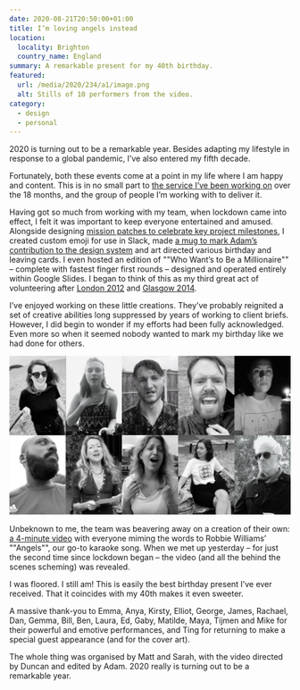 ```yaml
---
date: 2020-08-21T20:50:00+01:00
title: I’m loving angels instead
location:
  locality: Brighton
  country_name: England
summary: A remarkable present for my 40th birthday.
featured:
  url: /media/2020/234/a1/image.png
  alt: Stills of 10 performers from the video.
category:
  - design
  - personal
---
```


2020 is turning out to be a remarkable year. Besides adapting my lifestyle in response to a global pandemic, I’ve also entered my fifth decade.

Fortunately, both these events come at a point in my life where I am happy and content. This is in no small part to [the service I’ve been working on][1] over the 18 months, and the group of people I’m working with to deliver it.

Having got so much from working with my team, when lockdown came into effect, I felt it was important to keep everyone entertained and amused. Alongside designing [mission patches to celebrate key project milestones][2], I created custom emoji for use in Slack, made [a mug to mark Adam’s contribution to the design system][3] and art directed various birthday and leaving cards. I even hosted an edition of ""Who Want’s to Be a Millionaire"" – complete with fastest finger first rounds – designed and operated entirely within Google Slides. I began to think of this as my third great act of volunteering after [London 2012][4] and [Glasgow 2014][5].

I’ve enjoyed working on these little creations. They’ve probably reignited a set of creative abilities long suppressed by years of working to client briefs. However, I did begin to wonder if my efforts had been fully acknowledged. Even more so when it seemed nobody wanted to mark my birthday like we had done for others.

[![Apply: Angels.](/media/2020/234/a1/image.png)](https://vimeo.com/450172631)

Unbeknown to me, the team was beavering away on a creation of their own: [a 4-minute video][6] with everyone miming the words to Robbie Williams’ ""Angels"", our go-to karaoke song. When we met up yesterday – for just the second time since lockdown began – the video (and all the behind the scenes scheming) was revealed.

I was floored. I still am! This is easily the best birthday present I’ve ever received. That it coincides with my 40th makes it even sweeter.

A massive thank-you to Emma, Anya, Kirsty, Elliot, George, James, Rachael, Dan, Gemma, Bill, Ben, Laura, Ed, Gaby, Matilde, Maya, Tijmen and Mike for their powerful and emotive performances, and Ting for returning to make a special guest appearance (and for the cover art).

The whole thing was organised by Matt and Sarah, with the video directed by Duncan and edited by Adam. 2020 really is turning out to be a remarkable year.

[1]: https://www.apply-for-teacher-training.service.gov.uk/candidate
[2]: https://dribbble.com/paulrobertlloyd/tags/patch
[3]: https://twitter.com/adambsilver/status/1240304161016684545?s=20
[4]: /2012/265/a1/games_maker/
[5]: /2014/221/a1/clyde_sider/
[6]: https://vimeo.com/450172631
